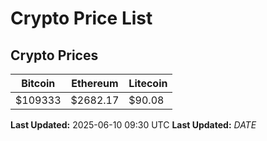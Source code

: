 # Crypto Price List

## Crypto Prices
| Bitcoin | Ethereum | Litecoin |
| ------- | -------- | -------- |
| $109333 | $2682.17 | $90.08 |
**Last Updated:** 2025-06-10 09:30 UTC
**Last Updated:** $DATE$
